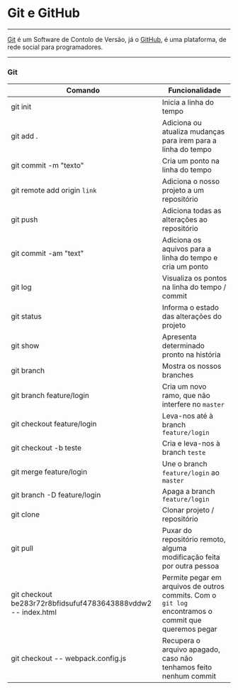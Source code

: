 # Git e GitHub
---

[Git](https://git-scm.com/docs) é um Software de Contolo de Versão, já o [GitHub](https://github.com), é uma plataforma, de rede social para programadores.

---

### Git

Comando | Funcionalidade
------------ | ------------
git init | Inicia a linha do tempo
git add . | Adiciona ou atualiza mudanças para irem para a linha do tempo
git commit -m "texto" | Cria um ponto na linha do tempo
git remote add origin `link`| Adiciona o nosso projeto a um repositório 
git push | Adiciona todas as alterações ao repositório
git commit -am "text" | Adiciona os aquivos para a linha do tempo e cria um ponto
git log | Visualiza os pontos na linha do tempo / commit
git status | Informa o estado das alterações do projeto
git show | Apresenta determinado pronto na história
git branch | Mostra os nossos branches
git branch feature/login | Cria um novo ramo, que não interfere no `master`
git checkout feature/login | Leva-nos até à branch `feature/login`
git checkout -b teste | Cria e leva-nos à branch `teste`
git merge feature/login | Une o branch `feature/login` ao `master`
git branch -D feature/login | Apaga a branch `feature/login`
git clone | Clonar projeto / repositório
git pull | Puxar do repositório remoto, alguma modificação feita por outra pessoa
git checkout be283r72r8bfidsufuf4783643888vddw2 -- index.html | Permite pegar em arquivos de outros commits. Com o `git log` encontramos o commit que queremos pegar  
git checkout -- webpack.config.js | Recupera o arquivo apagado, caso não tenhamos feito nenhum commit




